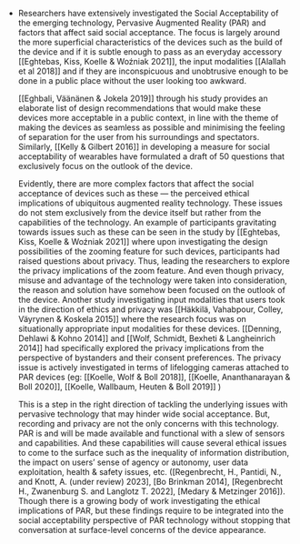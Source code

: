 - Researchers have extensively investigated the Social Acceptability of the emerging technology, Pervasive Augmented Reality (PAR) and factors that affect said social acceptance. The focus is largely around the more superficial characteristics of the devices such as the build of the device and if it is subtle enough to pass as an everyday accessory [[Eghtebas, Kiss, Koelle & Woźniak 2021]], the input modalities [[Alallah et al 2018]] and if they are inconspicuous and unobtrusive enough to be done in a public place without the user looking too awkward.
  
  [[Eghbali, Väänänen & Jokela 2019]] through his study provides an elaborate list of design recommendations that would make these devices more acceptable in a public context, in line with the theme of making the devices as seamless as possible and minimising the feeling of separation for the user from his surroundings and spectators. Similarly, [[Kelly & Gilbert 2016]] in developing a measure for social acceptability of wearables have formulated a draft of 50 questions that exclusively focus on the outlook of the device.
  
  Evidently, there are more complex factors that affect the social acceptance of devices such as these — the perceived ethical implications of ubiquitous augmented reality technology. These issues do not stem exclusively from the device itself but rather from the capabilities of the technology. An example of participants gravitating towards issues such as these can be seen in the study by [[Eghtebas, Kiss, Koelle & Woźniak 2021]] where upon investigating the design possibilities of the zooming feature for such devices, participants had raised questions about privacy. Thus, leading the researchers to explore the privacy implications of the zoom feature. And even though privacy, misuse and advantage of the technology were taken into consideration, the reason and solution have somehow been focused on the outlook of the device. Another study investigating input modalities that users took in the direction of ethics and privacy was [[Häkkilä, Vahabpour, Colley, Väyrynen & Koskela 2015]] where the research focus was on situationally appropriate input modalities for these devices. [[Denning, Dehlawi & Kohno 2014]] and [[Wolf, Schmidt, Bexheti & Langheinrich 2014]] had specifically explored the privacy implications from the perspective of bystanders and their consent preferences. The privacy issue is actively investigated in terms of lifelogging cameras attached to PAR devices (eg: [[Koelle, Wolf & Boll 2018]], [[Koelle, Ananthanarayan & Boll 2020]], [[Koelle, Wallbaum, Heuten & Boll 2019]] )
  
  This is a step in the right direction of tackling the underlying issues with pervasive technology that may hinder wide social acceptance. But, recording and privacy are not the only concerns with this technology. PAR is and will be made available and functional with a slew of sensors and capabilities. And these capabilities will cause several ethical issues to come to the surface such as the inequality of information distribution, the impact on users’ sense of agency or autonomy, user data exploitation, health & safety issues, etc. ([Regenbrecht, H., Pantidi, N., and Knott, A. (under review) 2023], [Bo Brinkman 2014], [Regenbrecht H., Zwanenburg S. and Langlotz T. 2022], [Medary & Metzinger 2016]). Though there is a growing body of work investigating the ethical implications of PAR, but these findings require to be integrated into the social acceptability perspective of PAR technology without stopping that conversation at surface-level concerns of the device appearance.